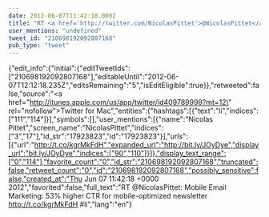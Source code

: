 ```yaml
---
date: 2012-06-07T11:42:18.000Z
title: "RT <a href='http://twitter.com/NicolasPittet'>@NicolasPittet</a>: Mobile Email Marketing: 53% higher CTR for mobile-optimized newsletter http://t.co/kgrMkFdH #li″"
user_mentions: "undefined"
tweet_id: "210698192092807168"
pub_type: "tweet"
---
```

{"edit_info":{"initial":{"editTweetIds":["210698192092807168"],"editableUntil":"2012-06-07T12:12:18.235Z","editsRemaining":"5","isEditEligible":true}},"retweeted":false,"source":"<a href=\"http://itunes.apple.com/us/app/twitter/id409789998?mt=12\" rel=\"nofollow\">Twitter for Mac</a>","entities":{"hashtags":[{"text":"li","indices":["111","114"]}],"symbols":[],"user_mentions":[{"name":"Nicolas Pittet","screen_name":"NicolasPittet","indices":["3","17"],"id_str":"17923823","id":"17923823"}],"urls":[{"url":"http://t.co/kgrMkFdH","expanded_url":"http://bit.ly/JOyDye","display_url":"bit.ly/JOyDye","indices":["90","110"]}]},"display_text_range":["0","114"],"favorite_count":"0","id_str":"210698192092807168","truncated":false,"retweet_count":"0","id":"210698192092807168","possibly_sensitive":false,"created_at":"Thu Jun 07 11:42:18 +0000 2012","favorited":false,"full_text":"RT @NicolasPittet: Mobile Email Marketing: 53% higher CTR for mobile-optimized newsletter http://t.co/kgrMkFdH #li","lang":"en"}
